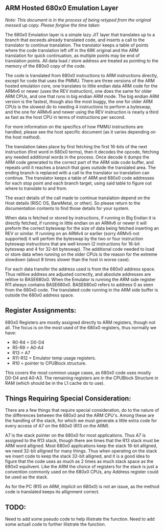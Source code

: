 ## ARM Hosted 680x0 Emulation Layer

_Note: This document is in the process of being retyped from the original messed up copy.  Please forgive the time taken_

The 680x0 Emulation layer is a simple lazy JIT layer that translates up to a branch that exceeds already translated code, and inserts a call to the translator to continue translation.  The translator keeps a table of points where the code translation left off in the 68K original and the ARM translation for quick continuation, as multiple points may be end of translation points.  All data load / store address are treated as pointing to the memory of the 680x0 copy of the code.

The code is translated from 680x0 instructions to ARM instructions directly, except for code that uses the PMMU.  There are three versions of the ARM hosted emulation core, one translates to little endian data ARM code for the ARMv6 or newer (uses the REV instruction), one does the same for older ARM CPUs, and one that runs in big endian ARM mode.  The big endian ARM version is the fastest, though also the most buggy, the one for older ARM CPUs is the slowest do to needing 4 instructions to perform a byteswap, and the one for ARMv6 and newer using the REV instruction is nearly a third as fast as the host CPU in terms of instructions per second.

For more information on the specifics of how PMMU instructions are handled, please see the host specific document (as it varies depending on the host method).

The translation takes place by first fetching the first 16-bits of the next instruction (first word in 680x0 terms), then it decodes the opcode, fetching any needed additional words in the process.  Once decode it dumps the ARM code generated to the correct part of the ARM side code buffer, and repeats until it reaches a branch that goes outside the translated area.  The ending branch is replaced with a call to the translator so translation can continue.  The translator keeps a table of ARM and 680x0 code addresses for each stop point and each branch target, using said table to figure out where to translate to and from.

The exact details of the call made to continue translation depend on the Host details (RISC OS, BareMetal, or other).  So please return to the documentation contents to find those details for your system.

When data is fetched or stored by instructions, if running in Big Endian it is directly fetched, if running in little endian on an ARMv6 or newer it will preform the correct byteswap for the size of data being fetched inserting an REV or similar.  If running on an ARMv4 or earlier (sorry ARMv5 not supported) it will perfom the byteswap by the two or four instruction byteswap instructions that are well known (2 instructions for 16-bit byteswap and 4 for 32-bit byteswap).  The additional code needed to load or store data when running on the older CPUs is the reason for the extreme slowdown (about 8 times slower than the host in worse case).

For each data transfer the address used is from the 680x0 address space.  Thus relitive address are adjusted correctly, and absolute addresses are relitive to BASE680x0.  When the Emulator is running the ARM side register R11 always contains BASE680x0.  BASE680x0 refers to address 0 as seen from the 680x0 code.  The translated code running in the ARM side buffer is outside the 680x0 address space.

## Register Assignments:

680x0 Registers are mostly assigned directly to ARM registers, though not all.  The focus is on the most used of the 680x0 registers, thus normally we have:
 
* R0-R4 = D0-D4
* R5-R9 = A0-A4
* R13   = A7
* R11-R12 = Emulator temp usage registers.
* R10   = pointer to CPUBlock structure.

This covers the most common usage cases, as 680x0 code uses mostly D0-D4 and A0-A3.  The remaining registers are in the CPUBlock Structure in RAM (which should be in the L1 cache do to use).

## Things Requiring Special Consideration:

There are a few things that require special consideration, do to the nature of the differences between the 680x0 and the ARM CPU's.  Among these are the handling of the stack, for which we must generate a little extra code for every access of A7 on the 680x0 (R13 on the ARM).

A7 is the stack pointer on the 680x0 for most applications.  Thus A7 is assigned to the R13 stack, though there are times that the R13 stack must be ARM word alligned.  Most 680x0 applications keep the stack 16-bit alligned, we need 32-bit alligned for many things.  Thus when operating on the stack we insert code to keep the stack 32-bit alligned, and it is a good idea to figure that the code uses as much as 2 times as much stack space as the 680x0 equilivent.  Like the ARM the choice of registers for the stack is just a convention commonly used on the 680x0 CPUs, any Address register could be used as the stack.

As for the PC (R15 on ARM, implicit on 680x0) is not an issue, as the method code is translated keeps its allignment correct.

## TODO:

Need to add some pseudo code to help illistrate the function.  Need to add some actuall code to further illistrate the function.